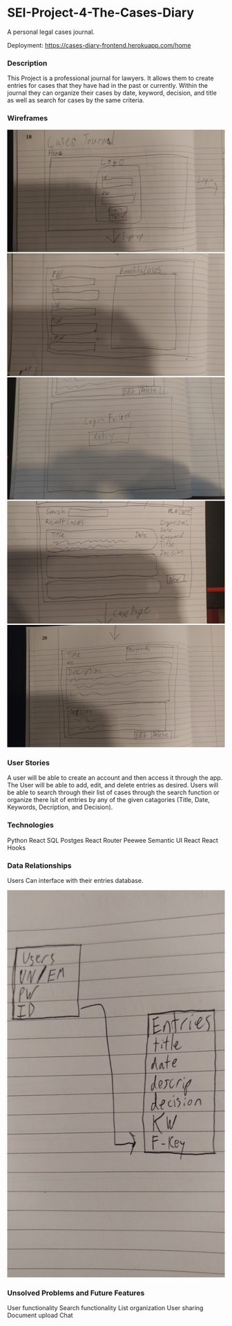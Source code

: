 # SEI-Project-4-The-Cases-Diary
A personal legal cases journal.

Deployment: https://cases-diary-frontend.herokuapp.com/home

### Description 

This Project is a professional journal for lawyers. It allows them to create entries for cases that they have had in the past or currently. Within the journal they can organize their cases by date, keyword, decision, and title as well as search for cases by the same criteria.

### Wireframes

![Wireframe 1](readme-assets/WF1.jpg)
![Wireframe 2](readme-assets/WF2.jpg)
![Wireframe 2](readme-assets/WF2-1.jpg)
![Wireframe 3](readme-assets/WF3.jpg)
![Wireframe 4](readme-assets/WF4.jpg)

### User Stories

A user will be able to create an account and then access it through the app. The User will be able to add, edit, and delete entries as desired. Users will be able to search through their list of cases through the search function or organize there lsit of entries by any of the given catagories (Title, Date, Keywords, Decription, and Decision).

### Technologies

Python
React
SQL
Postges
React Router
Peewee
Semantic UI React
React Hooks

### Data Relationships

Users Can interface with their entries database.

![Data Relationships](readme-assets/Data-Relationships.jpg)

### Unsolved Problems and Future Features

User functionality
Search functionality
List organization 
User sharing
Document upload
Chat
